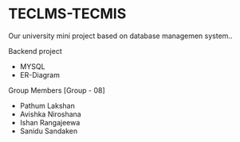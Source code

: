 # TECLMS-TECMIS
Our university mini project based on database managemen system..

Backend project 
  * MYSQL
  * ER-Diagram

Group Members [Group - 08]
  - Pathum Lakshan
  - Avishka Niroshana
  - Ishan Rangajeewa
  - Sanidu Sandaken
